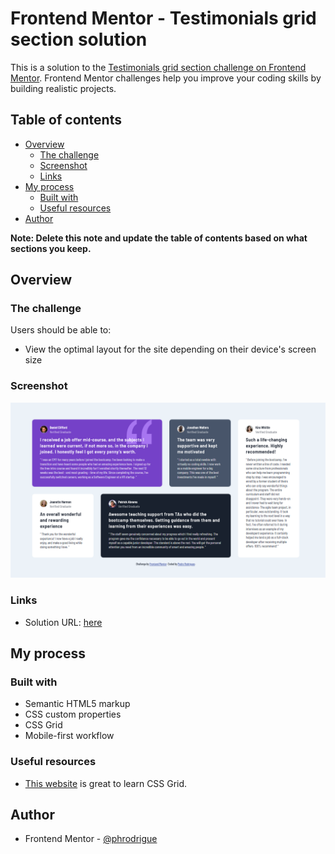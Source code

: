 # Frontend Mentor - Testimonials grid section solution

This is a solution to the [Testimonials grid section challenge on Frontend Mentor](https://www.frontendmentor.io/challenges/testimonials-grid-section-Nnw6J7Un7). Frontend Mentor challenges help you improve your coding skills by building realistic projects. 

## Table of contents

- [Overview](#overview)
  - [The challenge](#the-challenge)
  - [Screenshot](#screenshot)
  - [Links](#links)
- [My process](#my-process)
  - [Built with](#built-with)
  - [Useful resources](#useful-resources)
- [Author](#author)

**Note: Delete this note and update the table of contents based on what sections you keep.**

## Overview

### The challenge

Users should be able to:

- View the optimal layout for the site depending on their device's screen size

### Screenshot

![](./images/screenshot.png)

### Links

- Solution URL: [here](https://phrodrigue.github.io/projects/junior/testimonials-grid-section/)

## My process

### Built with

- Semantic HTML5 markup
- CSS custom properties
- CSS Grid
- Mobile-first workflow

### Useful resources

- [This website](https://css-tricks.com/snippets/css/complete-guide-grid/) is great to learn CSS Grid.


## Author

- Frontend Mentor - [@phrodrigue](https://www.frontendmentor.io/profile/phrodrigue)